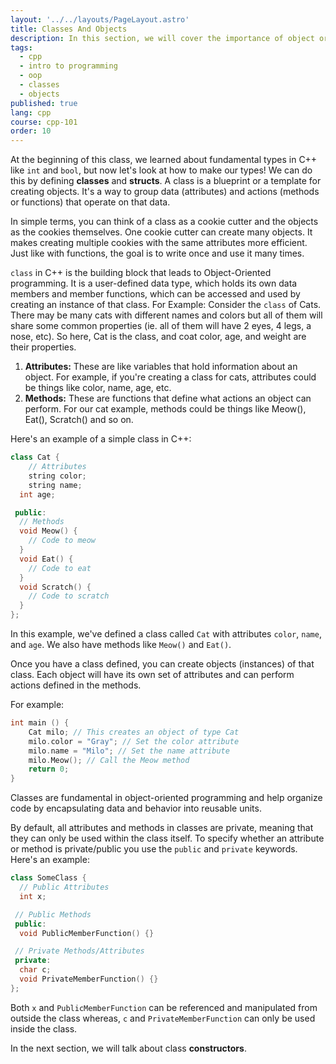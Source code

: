 ```yaml
---
layout: '../../layouts/PageLayout.astro'
title: Classes And Objects
description: In this section, we will cover the importance of object oriented programming!
tags:
  - cpp
  - intro to programming
  - oop
  - classes
  - objects
published: true
lang: cpp
course: cpp-101
order: 10
---
```

At the beginning of this class, we learned about fundamental types in C++ like `int` and `bool`, but now let's look at how to make our types! We can do this by defining **classes** and **structs**.
A class is a blueprint or a template for creating objects. It's a way to group data (attributes) and actions (methods or functions) that operate on that data.

In simple terms, you can think of a class as a cookie cutter and the objects as the cookies themselves. One cookie cutter can create many objects. It makes creating multiple cookies with the same attributes more efficient. Just like with functions, the goal is to write once and use it many times.

`class` in C++ is the building block that leads to Object-Oriented programming. It is a user-defined data type, which holds its own data members and member functions, which can be accessed and used by creating an instance of that class. For Example: Consider the `class` of Cats. There may be many cats with different names and colors but all of them will share some common properties (ie. all of them will have 2 eyes, 4 legs, a nose, etc). So here, Cat is the class, and coat color, age, and weight are their properties.
  1. **Attributes:** These are like variables that hold information about an object. For example, if you're creating a class for cats, attributes could be things like color, name, age, etc.
  2. **Methods:** These are functions that define what actions an object can perform. For our cat example, methods could be things like Meow(), Eat(), Scratch() and so on.

Here's an example of a simple class in C++:

```cpp
class Cat {
	// Attributes
	string color;
	string name;
  int age;

 public:
  // Methods
  void Meow() {
    // Code to meow
  }
  void Eat() {
    // Code to eat
  }
  void Scratch() {
    // Code to scratch
  }
};
```

In this example, we've defined a class called `Cat` with attributes `color`, `name`, and `age`. We also have methods like `Meow()` and `Eat()`.

Once you have a class defined, you can create objects (instances) of that class. Each object will have its own set of attributes and can perform actions defined in the methods.

For example:

```cpp
int main () {
	Cat milo; // This creates an object of type Cat
	milo.color = "Gray"; // Set the color attribute
	milo.name = "Milo"; // Set the name attribute
	milo.Meow(); // Call the Meow method
	return 0;
}
```

Classes are fundamental in object-oriented programming and help organize code by encapsulating data and behavior into reusable units.

By default, all attributes and methods in classes are private, meaning that they can only be used within the class itself. To specify whether an attribute or method is private/public you use the `public` and `private` keywords. Here's an example:

```cpp
class SomeClass {
  // Public Attributes
  int x;

 // Public Methods
 public:
  void PublicMemberFunction() {}

 // Private Methods/Attributes
 private:
  char c;
  void PrivateMemberFunction() {}
};
```

Both `x` and `PublicMemberFunction` can be referenced and manipulated from outside the class whereas, `c` and `PrivateMemberFunction` can only be used inside the class.

In the next section, we will talk about class **constructors**.